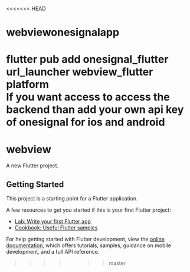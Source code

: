 <<<<<<< HEAD
# webviewonesignalapp
flutter pub add onesignal_flutter url_launcher webview_flutter platform  
If you want access to access the backend than add your own api key of onesignal for ios and android 
=======
# webview

A new Flutter project.

## Getting Started

This project is a starting point for a Flutter application.

A few resources to get you started if this is your first Flutter project:

- [Lab: Write your first Flutter app](https://docs.flutter.dev/get-started/codelab)
- [Cookbook: Useful Flutter samples](https://docs.flutter.dev/cookbook)

For help getting started with Flutter development, view the
[online documentation](https://docs.flutter.dev/), which offers tutorials,
samples, guidance on mobile development, and a full API reference.
>>>>>>> master
